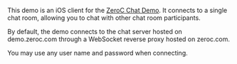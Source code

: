 This demo is an iOS client for the [ZeroC Chat Demo][1]. It connects to a
single chat room, allowing you to chat with other chat room participants.

By default, the demo connects to the chat server hosted on demo.zeroc.com
through a WebSocket reverse proxy hosted on zeroc.com.

You may use any user name and password when connecting.

[1]: https://zeroc.com/chat/index.html

